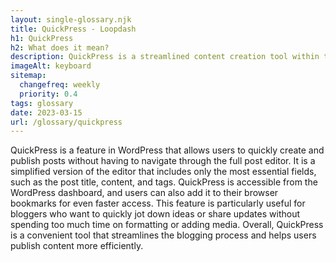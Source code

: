 ```yaml
--- 
layout: single-glossary.njk
title: QuickPress - Loopdash
h1: QuickPress
h2: What does it mean?
description: QuickPress is a streamlined content creation tool within the WordPress platform that allows users to quickly publish posts or pages without navigating through the full WordPress dashboard.
imageAlt: keyboard
sitemap:
  changefreq: weekly
  priority: 0.4
tags: glossary
date: 2023-03-15
url: /glossary/quickpress
---
```


QuickPress is a feature in WordPress that allows users to quickly create and publish posts without having to navigate through the full post editor. It is a simplified version of the editor that includes only the most essential fields, such as the post title, content, and tags. QuickPress is accessible from the WordPress dashboard, and users can also add it to their browser bookmarks for even faster access. This feature is particularly useful for bloggers who want to quickly jot down ideas or share updates without spending too much time on formatting or adding media. Overall, QuickPress is a convenient tool that streamlines the blogging process and helps users publish content more efficiently.
